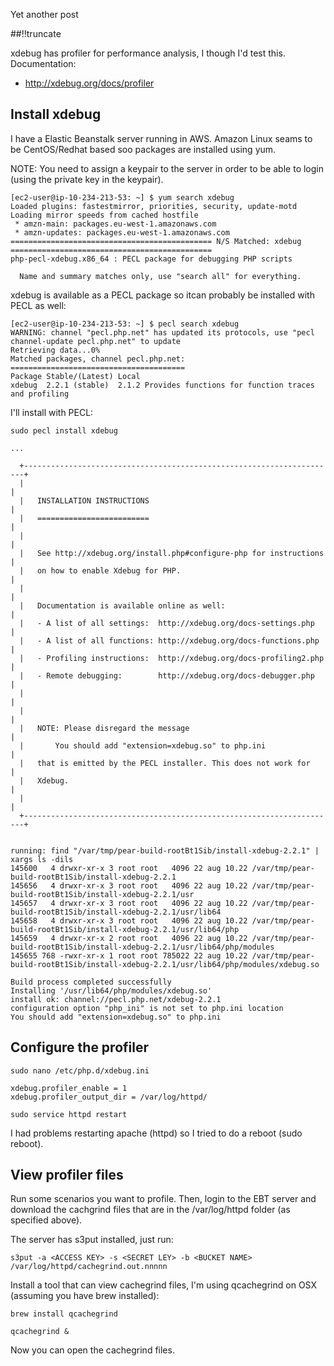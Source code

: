 Yet another post

[meta:author]: <> (Jonas Colmsjo)
[meta:title]: <> (Performance-analysis-in-php.md)
[meta:date]: <> (2012-01-01)
[meta:nested:key]: <> (Metadata value)

##!!truncate


xdebug has profiler for performance analysis, I though I'd test this. Documentation:

 * http://xdebug.org/docs/profiler

## Install xdebug

I have a Elastic Beanstalk server running in AWS. Amazon Linux seams to be CentOS/Redhat based soo packages are installed using yum. 

NOTE: You need to assign a keypair to the server in order to be able to login (using the private key in the keypair).

```
[ec2-user@ip-10-234-213-53: ~] $ yum search xdebug
Loaded plugins: fastestmirror, priorities, security, update-motd
Loading mirror speeds from cached hostfile
 * amzn-main: packages.eu-west-1.amazonaws.com
 * amzn-updates: packages.eu-west-1.amazonaws.com
============================================= N/S Matched: xdebug =============================================
php-pecl-xdebug.x86_64 : PECL package for debugging PHP scripts

  Name and summary matches only, use "search all" for everything.

```

xdebug is available as a PECL package so itcan probably be installed with PECL as well:
```
[ec2-user@ip-10-234-213-53: ~] $ pecl search xdebug
WARNING: channel "pecl.php.net" has updated its protocols, use "pecl channel-update pecl.php.net" to update
Retrieving data...0%
Matched packages, channel pecl.php.net:
=======================================
Package Stable/(Latest) Local
xdebug  2.2.1 (stable)  2.1.2 Provides functions for function traces and profiling
```


I'll install with PECL:
```
sudo pecl install xdebug

...

  +----------------------------------------------------------------------+
  |                                                                      |
  |   INSTALLATION INSTRUCTIONS                                          |
  |   =========================                                          |
  |                                                                      |
  |   See http://xdebug.org/install.php#configure-php for instructions   |
  |   on how to enable Xdebug for PHP.                                   |
  |                                                                      |
  |   Documentation is available online as well:                         |
  |   - A list of all settings:  http://xdebug.org/docs-settings.php     |
  |   - A list of all functions: http://xdebug.org/docs-functions.php    |
  |   - Profiling instructions:  http://xdebug.org/docs-profiling2.php   |
  |   - Remote debugging:        http://xdebug.org/docs-debugger.php     |
  |                                                                      |
  |                                                                      |
  |   NOTE: Please disregard the message                                 |
  |       You should add "extension=xdebug.so" to php.ini                |
  |   that is emitted by the PECL installer. This does not work for      |
  |   Xdebug.                                                            |
  |                                                                      |
  +----------------------------------------------------------------------+


running: find "/var/tmp/pear-build-rootBt1Sib/install-xdebug-2.2.1" | xargs ls -dils
145600   4 drwxr-xr-x 3 root root   4096 22 aug 10.22 /var/tmp/pear-build-rootBt1Sib/install-xdebug-2.2.1
145656   4 drwxr-xr-x 3 root root   4096 22 aug 10.22 /var/tmp/pear-build-rootBt1Sib/install-xdebug-2.2.1/usr
145657   4 drwxr-xr-x 3 root root   4096 22 aug 10.22 /var/tmp/pear-build-rootBt1Sib/install-xdebug-2.2.1/usr/lib64
145658   4 drwxr-xr-x 3 root root   4096 22 aug 10.22 /var/tmp/pear-build-rootBt1Sib/install-xdebug-2.2.1/usr/lib64/php
145659   4 drwxr-xr-x 2 root root   4096 22 aug 10.22 /var/tmp/pear-build-rootBt1Sib/install-xdebug-2.2.1/usr/lib64/php/modules
145655 768 -rwxr-xr-x 1 root root 785022 22 aug 10.22 /var/tmp/pear-build-rootBt1Sib/install-xdebug-2.2.1/usr/lib64/php/modules/xdebug.so

Build process completed successfully
Installing '/usr/lib64/php/modules/xdebug.so'
install ok: channel://pecl.php.net/xdebug-2.2.1
configuration option "php_ini" is not set to php.ini location
You should add "extension=xdebug.so" to php.ini
```

## Configure the profiler

```
sudo nano /etc/php.d/xdebug.ini

xdebug.profiler_enable = 1
xdebug.profiler_output_dir = /var/log/httpd/

sudo service httpd restart
```

I had problems restarting apache (httpd) so I tried to do a reboot (sudo reboot).


## View profiler files

Run some scenarios you want to profile. Then, login to the EBT server and download the cachgrind files that are in the /var/log/httpd folder (as specified above).

The server has s3put installed, just run: 
```
s3put -a <ACCESS KEY> -s <SECRET LEY> -b <BUCKET NAME> /var/log/httpd/cachegrind.out.nnnnn
```

Install a tool that can view cachegrind files, I'm using qcachegrind on OSX (assuming you have brew installed):
```
brew install qcachegrind

qcachegrind &
```

Now you can open the cachegrind files.
